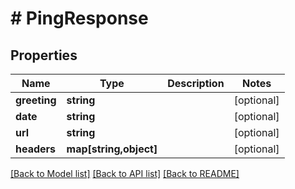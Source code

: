 # # PingResponse

## Properties

Name | Type | Description | Notes
------------ | ------------- | ------------- | -------------
**greeting** | **string** |  | [optional] 
**date** | **string** |  | [optional] 
**url** | **string** |  | [optional] 
**headers** | **map[string,object]** |  | [optional] 

[[Back to Model list]](../../README.md#documentation-for-models) [[Back to API list]](../../README.md#documentation-for-api-endpoints) [[Back to README]](../../README.md)



